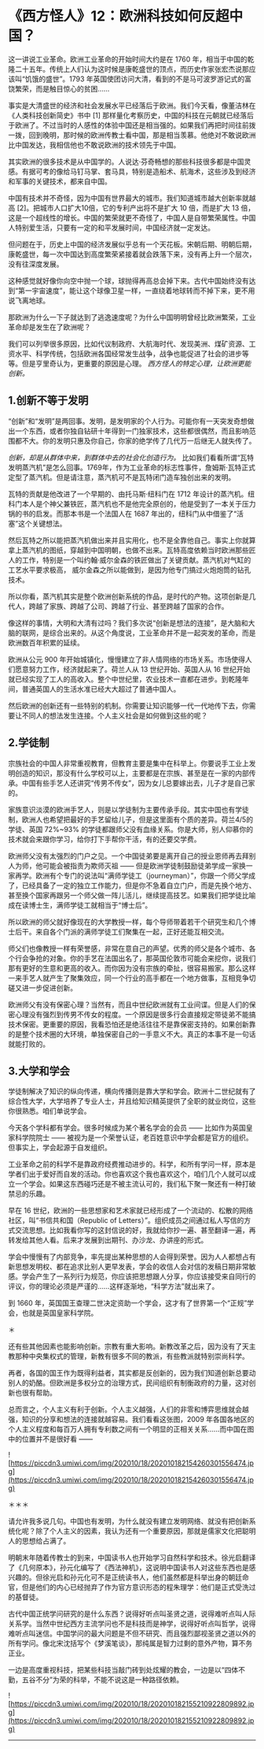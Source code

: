 # 《西方怪人》12：欧洲科技如何反超中国？

这一讲说工业革命。欧洲工业革命的开始时间大约是在 1760 年，相当于中国的乾隆二十五年。传统上人们认为这时候是康乾盛世的顶点，而历史作家张宏杰说那应该叫“饥饿的盛世”。1793 年英国使团访问大清，看到的不是马可波罗游记式的富饶繁荣，而是触目惊心的贫困……

事实是大清盛世的经济和社会发展水平已经落后于欧洲。我们今天看，像董洁林在《人类科技创新简史》书中 [1] 那样量化考察历史，中国的科技在元朝就已经落后于欧洲了。不过当时的人感性的体验中国还是相当强的。如果我们再把时间往前拨一拨，回到晚明，那时候的欧洲传教士看中国，那是相当羡慕。他绝对不敢说欧洲比中国发达，我相信他也不敢说欧洲的技术领先于中国。

其实欧洲的很多技术是从中国学的。人说达·芬奇畅想的那些科技很多都是中国灵感。有据可考的像给马钉马掌、套马具，特别是造船术、航海术，这些涉及到经济和军事的关键技术，都来自中国。

中国有技术并不奇怪，因为中国有世界最大的城市。我们知道城市越大创新率就越高 [2]。把城市人口扩大10倍，它的专利产出将不是扩大 10 倍，而是扩大 13 倍，这是一个超线性的增长。中国的繁荣就更不奇怪了，中国人是自带繁荣属性。中国人特别爱生活，只要有一定的和平发展时间，中国经济就一定发达。

但问题在于，历史上中国的经济发展似乎总有一个天花板。宋朝后期、明朝后期，康乾盛世，每一次中国达到高度繁荣紧接着就会跌落下来，没有再上升一个层次，没有往深度发展。

这种感觉就好像你向空中抛一个球，球抛得再高总会掉下来。古代中国始终没有达到“第一宇宙速度”，能让这个球像卫星一样，一直绕着地球转而不掉下来，更不用说飞离地球。

那欧洲为什么一下子就达到了逃逸速度呢？为什么中国明明曾经比欧洲繁荣，工业革命却是发生在了欧洲呢？

我们可以列举很多原因，比如代议制政府、大航海时代、发现美洲、煤矿资源、工资水平、科学传统，包括欧洲各国经常发生战争，战争也能促进了社会的进步等等。但是亨里奇认为，更重要的原因是心理。 *西方怪人的特定心理，让欧洲更能创新。*

## 1.创新不等于发明

“创新”和“发明”是两回事。发明，是发明家的个人行为。可能你有一天突发奇想做出一个东西，或者你独自钻研十年得到一门独家技术，这些都很偶然，而且影响范围都不大。你的发明只惠及你自己，你家的绝学传了几代万一后继无人就失传了。

 *创新，却是从群体中来，到群体中去的社会化创造行为。* 比如我们看看所谓“瓦特发明蒸汽机”是怎么回事。1769年，作为工业革命的标志性事件，詹姆斯·瓦特正式定型了蒸汽机。但是请注意，蒸汽机可不是瓦特闭门造车独创出来的发明。

瓦特的贡献是他改进了一个早期的、由托马斯·纽科门在 1712 年设计的蒸汽机。纽科门本人是个神父兼铁匠，蒸汽机也不是他完全原创的，他是受到了一本关于压力锅的书的启发。而那本书是一个法国人在 1687 年出的，纽科门从中借鉴了“活塞”这个关键想法。

然后瓦特之所以能把蒸汽机做出来并且实用化，也不是全靠他自己。事实上你就算拿上蒸汽机的图纸，穿越到中国明朝，也做不出来。瓦特高度依赖当时欧洲那些匠人的工作，特别是一个叫约翰·威尔金森的铁匠做出了关键贡献。蒸汽机对气缸的工艺水平要求极高， 威尔金森之所以能做到，是因为他专门搞过火炮炮筒的钻孔技术。

所以你看，蒸汽机其实是整个欧洲创新系统的作品，是时代的产物。这项创新是几代人，跨越了家族、跨越了公司、跨越了行业、甚至跨越了国家的合作。

像这样的事情，大明和大清有过吗？我们多次说“创新是想法的连接”，是大脑和大脑的联网，是综合出来的。从这个角度说，工业革命并不是一起突发的革命，而是欧洲数百年积累的延续。

欧洲从公元 900 年开始城镇化，慢慢建立了非人情网络的市场关系。市场使得人们愿意努力工作，经济就起来了。荷兰人从 13 世纪开始、英国人从 16 世纪开始就已经实现了工人的高收入。整个中世纪里，农业技术一直都在进步。到乾隆年间，普通英国人的生活水准已经大大超过了普通中国人。

然后欧洲的创新还有一些特别的机制。你需要让知识能够一代一代地传下去，你需要让不同人的想法发生连接。个人主义社会是如何做到这些的呢？

## 2.学徒制

宗族社会的中国人非常重视教育，但教育主要是集中在科举上。你要说手工业上发明创造的知识，那没有什么学校可以上，主要都是在宗族、甚至是在一家的内部传承。中国有些手艺人还讲究“传男不传女”，因为女儿总要嫁出去，儿子才是自己家的。

家族意识淡漠的欧洲手艺人，则是以学徒制为主要传承手段。其实中国也有学徒制，欧洲人也希望把最好的手艺留给儿子，但是这里面有个质的差异。荷兰4/5的学徒、英国 72%~93% 的学徒都跟师父没有血缘关系。你是大师，别人仰慕你的技术就会来跟你学习，给你打下手帮你干活，有的还要交学费。

欧洲师父没有太强烈的门户之见。一个中国徒弟要是离开自己的授业恩师再去拜别人为师，他可能会被指责为欺师灭祖 —— 但是欧洲学徒制鼓励徒弟学成一家换一家再学。欧洲有个专门的说法叫“满师学徒工（journeyman）”，你跟一个师父学成了，已经具备了一定的独立工作能力，但是你不急着自立门户，而是先换个地方、甚至换个国家再跟另一个师父做一阵儿活儿，继续提高技艺。如果我们把学徒比喻成在读博士生，满师学徒工就相当于“博士后”。

所以欧洲的师父就好像现在的大学教授一样，每个导师带着若干个研究生和几个博士后干。来自各个门派的满师学徒工们聚集在一起，正好还能互相交流。

师父们也像教授一样有荣誉感，非常在意自己的声望。优秀的师父是各个城市、各个行会争抢的对象。你的手艺在法国出名了，那英国伦敦市可能会来挖你，说我们那有更好的生意和更高的收入。而你因为没有宗族的牵扯，很容易搬家。那么这样一来手艺人就产生了聚集效应，同一个行业的高手都在一个地方做事，互相竞争切磋又进一步促进创新。

欧洲师父有没有保密心理？当然有，而且中世纪欧洲就有工业间谍。但是人们的保密心理没有强烈到传男不传女的程度。一个原因是很多行会直接规定带徒弟不能搞技术保密。更重要的原因，我看恐怕还是绝活往往不是靠保密支持的。如果创新靠的是整个技术圈的大环境，单独保密自己的一手意义不大。真正的本事不是一句话就能打败的。

## 3.大学和学会

学徒制解决了知识的纵向传递，横向传播则是靠大学和学会。欧洲十二世纪就有了综合性大学，大学培养了专业人士，并且给知识精英提供了全职的就业岗位，这些你很熟悉。咱们单说学会。

今天各个学科都有学会。很多时候成为某个著名学会的会员 —— 比如作为英国皇家科学院院士 —— 被视为是一个荣誉认证，老百姓意识中学会都是官方的组织。但事实上，学会起源于自发组织。

工业革命之前的科学不是靠政府经费推动进步的。科学，和所有学问一样，原本是学者们出于爱好而自发的活动。你也喜欢这个我也喜欢这个，咱们几个人就可以成立一个学会。如果这东西碰巧还是不被主流认可的，我们私下聚一聚还有一种打破禁忌的乐趣。

早在 16 世纪，欧洲的一些思想家和艺术家就已经形成了一个流动的、松散的网络社区，叫“书信共和国（Republic of Letters）”。组织成员之间通过私人写信的方式交流思想。比如我看你写的这封信说的好，我就给你抄一遍、甚至翻译一遍，再转发给其他人看。后来才发展到出期刊、办沙龙、办讲座的形式。

学会中慢慢有了内部竞争，率先提出某种思想的人会得到荣誉。因为人人都想占有新思想发明权、都在追求比别人更早发表，学会的收信人会对信的发稿日期非常敏感。学会产生了一系列行为规范，你应该把思想跟人分享，你应该接受来自同行的评议，你的理论必须是严谨的……这样逐渐地，“科学方法”就出来了。

到 1660 年，英国国王查理二世决定资助一个学会，这才有了世界第一个“正规”学会，也就是英国皇家科学院。

＊

还有些其他因素也能影响创新。宗教有重大影响。新教改革之后，因为没有了天主教那种中央集权式的管理，新教有很多不同的教派，有些教派就特别崇尚科学。

再者，各国的国王作为既得利益者，其实都是反创新的，因为我们知道创新总要动别人的奶酪。但欧洲是多权分立的治理方式，民间组织有制衡政府的力量，这对创新也很有帮助。

总而言之，个人主义有利于创新。个人主义越强，人们的非零和博弈思维就会越强，知识的分享和想法的连接就越容易。我们看看这张图，2009 年各国各地区的个人主义程度和每百万人拥有专利数之间有一个明显的正相关关系……而中国在图中的位置并不是很好看 ——

![https://piccdn3.umiwi.com/img/202010/18/202010182154260301556474.jpg](https://piccdn3.umiwi.com/img/202010/18/202010182154260301556474.jpg)

＊＊＊

请允许我多说几句。中国也有发明，为什么就没有建立发明网络、就没有把创新系统化呢？除了个人主义的因素，我认为还有一个重要原因，那就是儒家文化把聪明人的思想给占满了。

明朝末年随着传教士的到来，中国读书人也开始学习自然科学和技术。徐光启翻译了《几何原本》，孙元化编写了《西法神机》，这说明中国读书人对这些东西也是感兴趣的。但徐光启和孙元化可不是正统读书人，他们虽然都是科举出身的朝廷命官，但是他们的内心已经抛弃了作为官方意识形态的程朱理学：他们是正式受洗过的基督徒。

古代中国正统学问研究的是什么东西？说得好听点叫圣贤之道，说得难听点叫人际关系学。当然中世纪西方主流学问也不是科技而是神学，说得好听点叫哲学，说得难听点叫迷信。中国学问的最大问题是不但不研究、而且强烈鄙视圣贤之道以外的所有学问。像北宋沈括写个《梦溪笔谈》，那纯属是智力过剩的意外产物，算不务正业。

一边是高度重视科技，把某些科技当敲门砖到处炫耀的教会，一边是以“四体不勤，五谷不分”为荣的科举，不能不说这是一种路径依赖。

![https://piccdn3.umiwi.com/img/202010/18/202010182155210922809892.jpg](https://piccdn3.umiwi.com/img/202010/18/202010182155210922809892.jpg)

---
